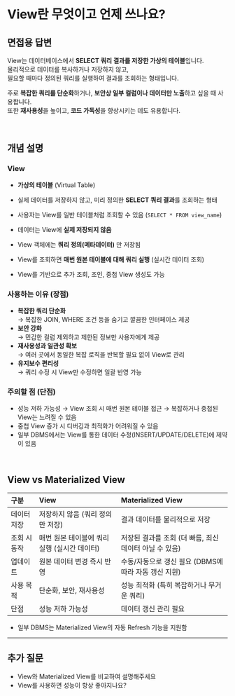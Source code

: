 # View란 무엇이고 언제 쓰나요? 
## 면접용 답변

View는 데이터베이스에서 **SELECT 쿼리 결과를 저장한 가상의 테이블**입니다.  
물리적으로 데이터를 복사하거나 저장하지 않고,  
필요할 때마다 정의된 쿼리를 실행하여 결과를 조회하는 형태입니다.

주로 **복잡한 쿼리를 단순화**하거나, **보안상 일부 컬럼이나 데이터만 노출**하고 싶을 때 사용합니다.  
또한 **재사용성**을 높이고, **코드 가독성**을 향상시키는 데도 유용합니다.

<br>

## 개념 설명
### View
- **가상의 테이블** (Virtual Table)  
- 실제 데이터를 저장하지 않고, 미리 정의한 **SELECT 쿼리 결과**를 조회하는 형태
- 사용자는 View를 일반 테이블처럼 조회할 수 있음 (`SELECT * FROM view_name`)


- 데이터는 View에 **실제 저장되지 않음**  
- View 객체에는 **쿼리 정의(메타데이터)** 만 저장됨
- View를 조회하면 **매번 원본 테이블에 대해 쿼리 실행** (실시간 데이터 조회)
- View를 기반으로 추가 조회, 조인, 중첩 View 생성도 가능

### 사용하는 이유 (장점)
- **복잡한 쿼리 단순화**  
  → 복잡한 JOIN, WHERE 조건 등을 숨기고 깔끔한 인터페이스 제공
- **보안 강화**  
  → 민감한 컬럼 제외하고 제한된 정보만 사용자에게 제공
- **재사용성과 일관성 확보**  
  → 여러 곳에서 동일한 복잡 로직을 반복할 필요 없이 View로 관리
- **유지보수 편리성**  
  → 쿼리 수정 시 View만 수정하면 일괄 반영 가능

### 주의할 점 (단점)
- 성능 저하 가능성 → View 조회 시 매번 원본 테이블 접근 → 복잡하거나 중첩된 View는 느려질 수 있음
- 중첩 View 증가 시 디버깅과 최적화가 어려워질 수 있음
- 일부 DBMS에서는 View를 통한 데이터 수정(INSERT/UPDATE/DELETE)에 제약이 있음

<br>


## View vs Materialized View

| 구분 | View                       | Materialized View                 |
|:----|:---------------------------|:----------------------------------|
| 데이터 저장 | 저장하지 않음 (쿼리 정의만 저장)       | 결과 데이터를 물리적으로 저장             |
| 조회 시 동작 | 매번 원본 테이블에 쿼리 실행 (실시간 데이터) | 저장된 결과를 조회 (더 빠름, 최신 데이터 아닐 수 있음) |
| 업데이트 | 원본 데이터 변경 즉시 반영            | 수동/자동으로 갱신 필요 (DBMS에 따라 자동 갱신 지원) |
| 사용 목적 | 단순화, 보안, 재사용성              | 성능 최적화 (특히 복잡하거나 무거운 쿼리)         |
| 단점 | 성능 저하 가능성                  | 데이터 갱신 관리 필요                      |

- 일부 DBMS는 Materialized View의 자동 Refresh 기능을 지원함

---
## 추가 질문
- View와 Materialized View를 비교하여 설명해주세요
- View를 사용하면 성능이 항상 좋아지나요?
